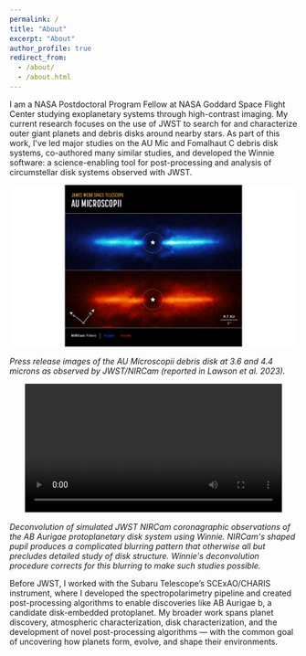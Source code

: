 ```yaml
---
permalink: /
title: "About"
excerpt: "About"
author_profile: true
redirect_from: 
  - /about/
  - /about.html
---
```

I am a NASA Postdoctoral Program Fellow at NASA Goddard Space Flight Center
studying exoplanetary systems through high-contrast imaging. My current
research focuses on the use of JWST to search for and characterize outer giant
planets and debris disks around nearby stars. As part of this work, I've led
major studies on the AU Mic and Fomalhaut C debris disk systems, co-authored
many similar studies, and developed the Winnie software: a science-enabling
tool for post-processing and analysis of circumstellar disk systems observed
with JWST.

<p align="center">
  <img src="images/STScI_jwst_aumic_press_release.png" alt="Press release for Lawson et al. (2023)" width="900"/>
</p>
<em>Press release images of the AU Microscopii debris disk at 3.6 and 4.4 microns as observed by JWST/NIRCam (reported in Lawson et al. 2023).</em>

<p align="center">
<video width="450" controls>
  <source src="images/abaur_deconv_anim.mov" type="video/mp4">
</video>
</p>
<em>Deconvolution of simulated JWST NIRCam coronagraphic observations of the AB
Aurigae protoplanetary disk system using Winnie. NIRCam's shaped pupil produces
a complicated blurring pattern that otherwise all but precludes detailed study
of disk structure. Winnie's deconvolution procedure corrects for this blurring 
to make such studies possible.</em>

Before JWST, I worked with the Subaru Telescope’s SCExAO/CHARIS instrument,
where I developed the spectropolarimetry pipeline and created post-processing
algorithms to enable discoveries like AB Aurigae b, a candidate disk-embedded
protoplanet. My broader work spans planet discovery, atmospheric
characterization, disk characterization, and the development of novel
post-processing algorithms — with the common goal of uncovering how planets
form, evolve, and shape their environments.